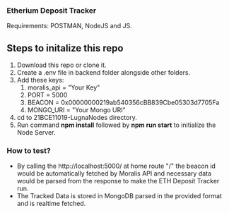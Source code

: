 ### Etherium Deposit Tracker
Requirements: POSTMAN, NodeJS and JS.

## Steps to initalize this repo
1. Download this repo or clone it.
2. Create a .env file in backend folder alongside other folders.
3. Add these keys:
    1. moralis_api = "Your Key"
    2. PORT = 5000
    3. BEACON = 0x00000000219ab540356cBB839Cbe05303d7705Fa
    4. MONGO_URI = "Your Mongo URI"
4. cd to 21BCE11019-LugnaNodes directory.
5. Run command **npm install** followed by **npm run start** to initialize the Node Server.

### How to test?
- By calling the http://localhost:5000/ at home route "/" the beacon id would be automatically fetched by 
Moralis API and necessary data would be parsed from the response to make the ETH Deposit Tracker run.
- The Tracked Data is stored in MongoDB parsed in the provided format and is realtime fetched.


